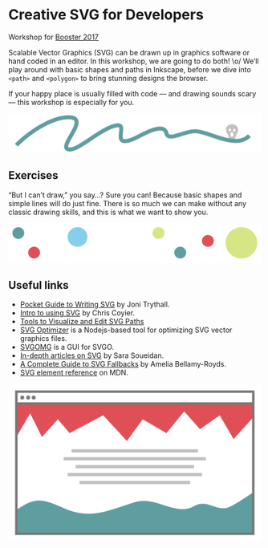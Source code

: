 # Creative SVG for Developers

Workshop for [Booster 2017](https://www.boosterconf.no/talks/860)

Scalable Vector Graphics (SVG) can be drawn up in graphics software or hand coded in an editor. In this workshop, we are going to do both! \o/ We’ll play around with basic shapes and paths in Inkscape, before we dive into `<path>` and `<polygon>` to bring stunning designs the browser.

If your happy place is usually filled with code — and drawing sounds scary — this workshop is especially for you.

![Scribbled line with a ghost.](scary.svg)

## Exercises

“But I can’t draw,” you say…? Sure you can! Because basic shapes and simple lines will do just fine. There is so much we can make without any classic drawing skills, and this is what we want to show you.

![Colourful circles.](https://raw.githubusercontent.com/bring/booster2017-svg/master/circles.svg)

## Useful links

* [Pocket Guide to Writing SVG](http://svgpocketguide.com/book/) by Joni Trythall.
* [Intro to using SVG](https://css-tricks.com/using-svg/) by Chris Coyier.
* [Tools to Visualize and Edit SVG Paths](https://css-tricks.com/tools-visualize-edit-svg-paths-kinda/)
* [SVG Optimizer](https://github.com/svg/svgo) is a Nodejs-based tool for optimizing SVG vector graphics files.
* [SVGOMG](https://jakearchibald.github.io/svgomg/) is a GUI for SVGO.
* [In-depth articles on SVG](https://sarasoueidan.com/tags/svg/) by Sara Soueidan.
* [A Complete Guide to SVG Fallbacks](https://css-tricks.com/a-complete-guide-to-svg-fallbacks/) by Amelia Bellamy-Royds.
* [SVG element reference](https://developer.mozilla.org/en-US/docs/Web/SVG/Element) on MDN.

![Browser with dummy design.](browser.svg)
